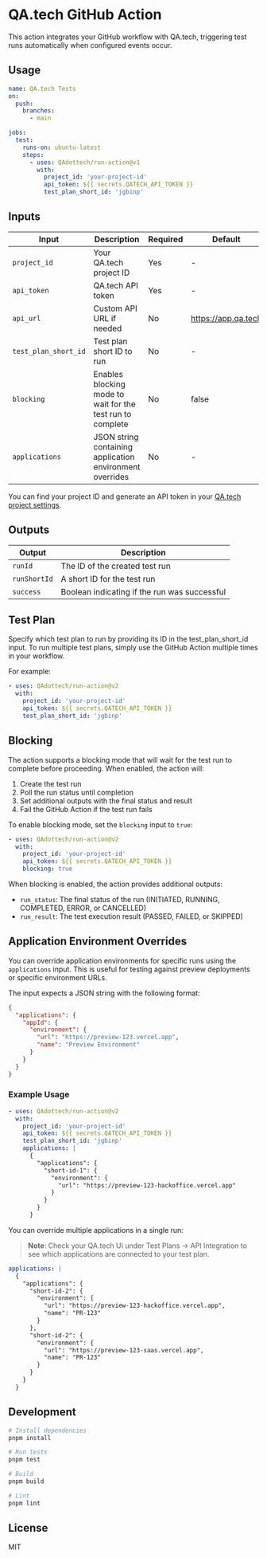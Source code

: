 # QA.tech GitHub Action

This action integrates your GitHub workflow with QA.tech, triggering test runs automatically when configured events occur.

## Usage

```yaml
name: QA.tech Tests
on:
  push:
    branches:
      - main

jobs:
  test:
    runs-on: ubuntu-latest
    steps:
      - uses: QAdottech/run-action@v1
        with:
          project_id: 'your-project-id'
          api_token: ${{ secrets.QATECH_API_TOKEN }}
          test_plan_short_id: 'jgbinp'
```

## Inputs

| Input | Description | Required | Default |
|-------|-------------|----------|---------|
| `project_id` | Your QA.tech project ID | Yes | - |
| `api_token` | QA.tech API token | Yes | - |
| `api_url` | Custom API URL if needed | No | <https://app.qa.tech> |
| `test_plan_short_id` | Test plan short ID to run | No | - |
| `blocking` | Enables blocking mode to wait for the test run to complete | No | false |
| `applications` | JSON string containing application environment overrides | No | - |

You can find your project ID and generate an API token in your [QA.tech project settings](https://app.qa.tech/dashboard/current-project/settings/integrations).

## Outputs

| Output | Description |
|--------|-------------|
| `runId` | The ID of the created test run |
| `runShortId` | A short ID for the test run |
| `success` | Boolean indicating if the run was successful |

## Test Plan

Specify which test plan to run by providing its ID in the test_plan_short_id input. To run multiple test plans, simply use the GitHub Action multiple times in your workflow.

For example:

```yaml
- uses: QAdottech/run-action@v2
  with:
    project_id: 'your-project-id'
    api_token: ${{ secrets.QATECH_API_TOKEN }}
    test_plan_short_id: 'jgbinp'
```

## Blocking

The action supports a blocking mode that will wait for the test run to complete before proceeding. When enabled, the action will:

1. Create the test run
2. Poll the run status until completion
3. Set additional outputs with the final status and result
4. Fail the GitHub Action if the test run fails

To enable blocking mode, set the `blocking` input to `true`:

```yaml
- uses: QAdottech/run-action@v2
  with:
    project_id: 'your-project-id'
    api_token: ${{ secrets.QATECH_API_TOKEN }}
    blocking: true
```

When blocking is enabled, the action provides additional outputs:

- `run_status`: The final status of the run (INITIATED, RUNNING, COMPLETED, ERROR, or CANCELLED)
- `run_result`: The test execution result (PASSED, FAILED, or SKIPPED)

## Application Environment Overrides

You can override application environments for specific runs using the `applications` input. This is useful for testing against preview deployments or specific environment URLs.

The input expects a JSON string with the following format:

```json
{
  "applications": {
    "appId": {
      "environment": {
        "url": "https://preview-123.vercel.app",
        "name": "Preview Environment"
      }
    }
  }
}
```

### Example Usage

```yaml
- uses: QAdottech/run-action@v2
  with:
    project_id: 'your-project-id'
    api_token: ${{ secrets.QATECH_API_TOKEN }}
    test_plan_short_id: 'jgbinp'
    applications: |
      {
        "applications": {
          "short-id-1": {
            "environment": {
              "url": "https://preview-123-hackoffice.vercel.app"
            }
          }
        }
      }
```

You can override multiple applications in a single run:

> **Note**: Check your QA.tech UI under Test Plans → API Integration to see which applications are connected to your test plan.

```yaml
applications: |
  {
    "applications": {
      "short-id-2": {
        "environment": {
          "url": "https://preview-123-hackoffice.vercel.app",
          "name": "PR-123"
        }
      },
      "short-id-2": {
        "environment": {
          "url": "https://preview-123-saas.vercel.app",
          "name": "PR-123"
        }
      }
    }
  }
```

## Development

```bash
# Install dependencies
pnpm install

# Run tests
pnpm test

# Build
pnpm build

# Lint
pnpm lint
```

## License

MIT
